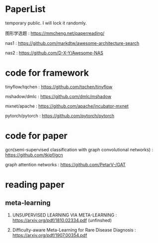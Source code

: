 # PaperList
temporary public. I will lock it randomly.

图形学选题 :  https://mmcheng.net/paperreading/

nas1 : https://github.com/markdtw/awesome-architecture-search

nas2 : https://github.com/D-X-Y/Awesome-NAS

# code for framework

tinyflow/tqchen : https://github.com/tqchen/tinyflow

mshadow/dmlc : https://github.com/dmlc/mshadow

mxnet/apache : https://github.com/apache/incubator-mxnet

pytorch/pytorch : https://github.com/pytorch/pytorch


# code for paper

gcn(semi-supervised classification with graph convolutional networks) : https://github.com/tkipf/gcn 

graph attention networks : https://github.com/PetarV-/GAT


# reading paper

## meta-learning

1.  UNSUPERVISED LEARNING VIA META-LEARNING : https://arxiv.org/pdf/1810.02334.pdf (unfinshed)

2.  Difficulty-aware Meta-Learning for Rare Disease Diagnosis : https://arxiv.org/pdf/1907.00354.pdf